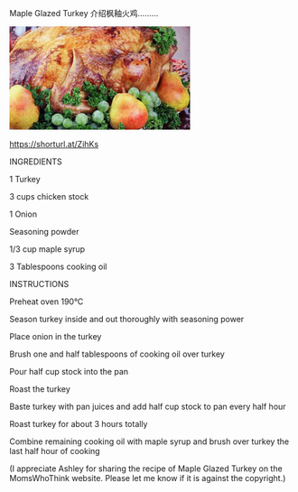 Maple Glazed Turkey 介绍枫釉火鸡………


![介绍枫釉火鸡](https://github.com/ywangnccu/ywang/blob/main/images/Maple_Glazed_Turkey.jpg)

https://shorturl.at/ZihKs

INGREDIENTS

1 Turkey

3 cups chicken stock

1 Onion

Seasoning powder

1/3 cup maple syrup

3 Tablespoons cooking oil

 

INSTRUCTIONS

Preheat oven 190°C

Season turkey inside and out thoroughly with seasoning power

Place onion in the turkey

Brush one and half tablespoons of cooking oil over turkey

Pour half cup stock into the pan

Roast the turkey

Baste turkey with pan juices and add half cup stock to pan every half hour

Roast turkey for about 3 hours totally

Combine remaining cooking oil with maple syrup and brush over turkey the last half hour of cooking


(I appreciate Ashley for sharing the recipe of Maple Glazed Turkey on the MomsWhoThink website. Please let me know if it is against the copyright.)
